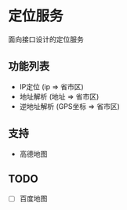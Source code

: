 # 定位服务
面向接口设计的定位服务

## 功能列表

+ IP定位 (ip => 省市区)
+ 地址解析 (地址 => 省市区)
+ 逆地址解析 (GPS坐标 => 省市区)

## 支持

+ 高德地图

## TODO

+ [ ] 百度地图